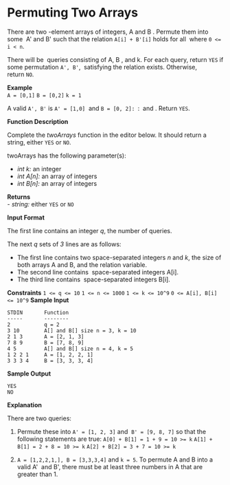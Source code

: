 # Permuting Two Arrays
There are two -element arrays of integers, A and B . Permute them into some  A' and B' such that the relation `A[i] + B'[i]` holds for all  where `0 <= i < n`.

There will be  queries consisting of A, B , and k. For each query, return `YES` if some permutation `A', B'`,  satisfying the relation exists. Otherwise, return `NO`.

**Example**  
  `A = [0,1]`
  `B = [0,2]`
  `k = 1`

A valid `A', B'` is `A' = [1,0]`  and `B = [0, 2]: `:  and . Return `YES`.

**Function Description**

Complete the _twoArrays_ function in the editor below. It should return a string, either `YES` or `NO`.

twoArrays has the following parameter(s):

- _int k:_ an integer
- _int A\[n\]:_ an array of integers
- _int B\[n\]:_ an array of integers

**Returns**  
- _string:_ either `YES` or `NO`

**Input Format**

The first line contains an integer *q*, the number of queries.

The next *q* sets of *3* lines are as follows:

- The first line contains two space-separated integers *n* and *k*, the size of both arrays A and B, and the relation variable.
- The second line contains  space-separated integers A[i].
- The third line contains  space-separated integers B[i].

**Constraints**
`1 <= q <= 10`
`1 <= n <= 1000`
`1 <= k <= 10^9`
`0 <= A[i], B[i] <= 10^9`
**Sample Input**

```
STDIN       Function
-----       --------
2           q = 2
3 10        A[] and B[] size n = 3, k = 10
2 1 3       A = [2, 1, 3]
7 8 9       B = [7, 8, 9]
4 5         A[] and B[] size n = 4, k = 5
1 2 2 1     A = [1, 2, 2, 1]
3 3 3 4     B = [3, 3, 3, 4]
```

**Sample Output**

```
YES
NO
```

**Explanation**

There are two queries:

1. Permute these into `A' = [1, 2, 3]` and  `B' = [9, 8, 7]` so that the following statements are true:
`A[0] + B[1] = 1 + 9 = 10 >= k`
`A[1] + B[1] = 2 + 8 = 10 >= k`
`A[2] + B[2] = 3 + 7 = 10 >= k`
    
2. `A = [1,2,2,1,], B = [3,3,3,4]`  and `k = 5`. To permute A and B into a valid A'  and B', there must be at least three numbers in A that are greater than 1.